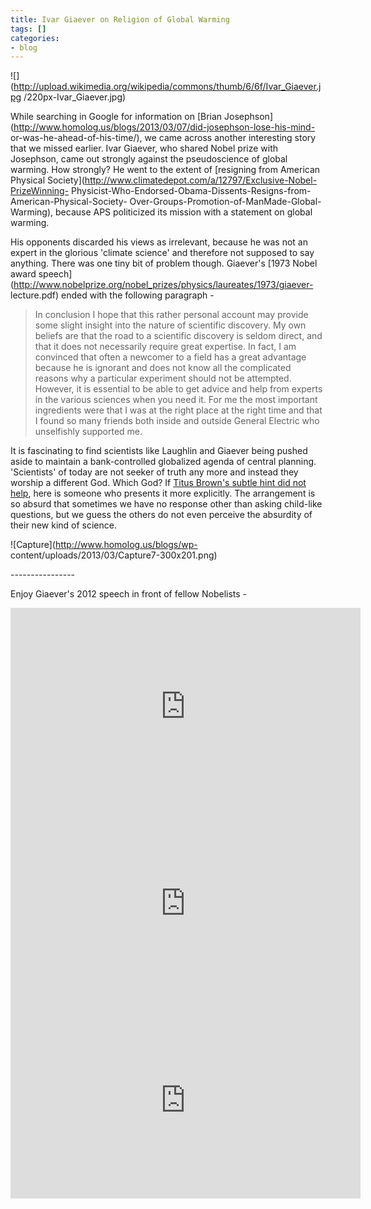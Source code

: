 ```yaml
---
title: Ivar Giaever on Religion of Global Warming
tags: []
categories:
- blog
---
```

![](http://upload.wikimedia.org/wikipedia/commons/thumb/6/6f/Ivar_Giaever.jpg
/220px-Ivar_Giaever.jpg)
<!--more-->

While searching in Google for information on [Brian
Josephson](http://www.homolog.us/blogs/2013/03/07/did-josephson-lose-his-mind-
or-was-he-ahead-of-his-time/), we came across another interesting story that
we missed earlier. Ivar Giaever, who shared Nobel prize with Josephson, came
out strongly against the pseudoscience of global warming. How strongly? He
went to the extent of [resigning from American Physical
Society](http://www.climatedepot.com/a/12797/Exclusive-Nobel-PrizeWinning-
Physicist-Who-Endorsed-Obama-Dissents-Resigns-from-American-Physical-Society-
Over-Groups-Promotion-of-ManMade-Global-Warming), because APS politicized its
mission with a statement on global warming.

His opponents discarded his views as irrelevant, because he was not an expert
in the glorious 'climate science' and therefore not supposed to say anything.
There was one tiny bit of problem though. Giaever's [1973 Nobel award
speech](http://www.nobelprize.org/nobel_prizes/physics/laureates/1973/giaever-
lecture.pdf) ended with the following paragraph -

> In conclusion I hope that this rather personal account may provide some
slight insight into the nature of scientific discovery. My own beliefs are
that the road to a scientific discovery is seldom direct, and that it does not
necessarily require great expertise. In fact, I am convinced that often a
newcomer to a field has a great advantage because he is ignorant and does not
know all the complicated reasons why a particular experiment should not be
attempted. However, it is essential to be able to get advice and help from
experts in the various sciences when you need it. For me the most important
ingredients were that I was at the right place at the right time and that I
found so many friends both inside and outside General Electric who unselfishly
supported me.

It is fascinating to find scientists like Laughlin and Giaever being pushed
aside to maintain a bank-controlled globalized agenda of central planning.
'Scientists' of today are not seeker of truth any more and instead they
worship a different God. Which God? If [Titus Brown's subtle hint did not
help](http://ivory.idyll.org/blog/why-i-blog-2013-version.html), here is
someone who presents it more explicitly. The arrangement is so absurd that
sometimes we have no response other than asking child-like questions, but we
guess the others do not even perceive the absurdity of their new kind of
science.

![Capture](http://www.homolog.us/blogs/wp-
content/uploads/2013/03/Capture7-300x201.png)

\----------------

Enjoy Giaever's 2012 speech in front of fellow Nobelists -

<iframe width="560" height="315" src="http://www.youtube.com/embed/yucm9jrswDs" frameborder="0"> </iframe>
<iframe width="560" height="315" src="http://www.youtube.com/embed/fYpxBSV8Qqw" frameborder="0"> </iframe>
<iframe width="560" height="315" src="http://www.youtube.com/embed/7_lMhavDDy4" frameborder="0"> </iframe>

